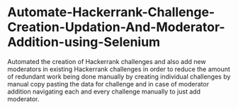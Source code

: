 # Automate-Hackerrank-Challenge-Creation-Updation-And-Moderator-Addition-using-Selenium
Automated the creation of Hackerrank challenges and also add new moderators in existing Hackerrank challenges in order to reduce the amount of redundant work being done manually by creating individual challenges by manual copy pasting the data for challenge and in case of moderator addition navigating each and every challenge manually to just add moderator.
